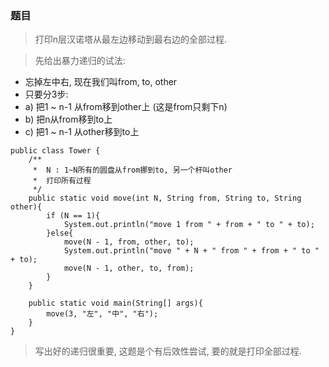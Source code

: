 ### 题目
> 打印n层汉诺塔从最左边移动到最右边的全部过程. 

> 先给出暴力递归的试法:

- 忘掉左中右, 现在我们叫from, to, other
- 只要分3步:
- a) 把1 ~ n-1 从from移到other上 (这是from只剩下n)
- b) 把n从from移到to上
- c) 把1 ~ n-1 从other移到to上

```
public class Tower {
    /**
     *  N : 1~N所有的圆盘从from挪到to, 另一个杆叫other
     *  打印所有过程
     */
    public static void move(int N, String from, String to, String other){
        if (N == 1){
            System.out.println("move 1 from " + from + " to " + to);
        }else{
            move(N - 1, from, other, to);
            System.out.println("move " + N + " from " + from + " to " + to);
            move(N - 1, other, to, from);
        }
    }

    public static void main(String[] args){
        move(3, "左", "中", "右");
    }
}
```

> 写出好的递归很重要, 这题是个有后效性尝试, 要的就是打印全部过程. 